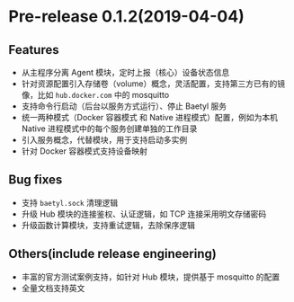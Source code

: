 # Pre-release 0.1.2(2019-04-04)

## Features

- 从主程序分离 Agent 模块，定时上报（核心）设备状态信息
- 针对资源配置引入存储卷（volume）概念，灵活配置，支持第三方已有的镜像，比如 `hub.docker.com` 中的 mosquitto
- 支持命令行启动（后台以服务方式运行）、停止 Baetyl 服务
- 统一两种模式（Docker 容器模式 和 Native 进程模式）配置，例如为本机 Native 进程模式中的每个服务创建单独的工作目录
- 引入服务概念，代替模块，用于支持启动多实例
- 针对 Docker 容器模式支持设备映射

## Bug fixes

- 支持 `baetyl.sock` 清理逻辑
- 升级 Hub 模块的连接鉴权、认证逻辑，如 TCP 连接采用明文存储密码
- 升级函数计算模块，支持重试逻辑，去除保序逻辑

## Others(include release engineering)

- 丰富的官方测试案例支持，如针对 Hub 模块，提供基于 mosquitto 的配置
- 全量文档支持英文